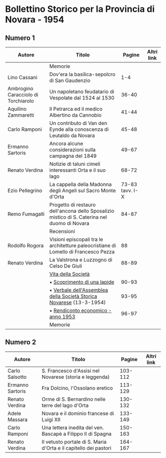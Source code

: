 # Bollettino Storico per la Provincia di Novara - 1954

## Numero 1

| Autore                              | Titolo                                                                                                               | Pagine          | Altri link |
|-------------------------------------|----------------------------------------------------------------------------------------------------------------------|-----------------|------------|
|                                     | Memorie                                                                                                              |                 |            |
| Lino Cassani                        | Dov'era la basilica-sepolcro di San Gaudenzio                                                                        | 1-4             |            |
| Ambrogino Caracciolo di Torchiarolo | Un napoletano feudatario di Vespolate dal 1524 al 1530                                                               | 36-40           |            |
| Aquilino Zammaretti                 | Il Petrarca ed il medico Albertino da Cannobio                                                                       | 41-44           |            |
| Carlo Ramponi                       | Un contributo di Van den Eynde alla conoscenza di Leutaldo da Novara                                                 | 45-48           |            |
| Ermanno Sartoris                    | Ancora alcune considerazioni sulla campagna del 1849                                                                 | 49-67           |            |
| Renato Verdina                      | Notizie di taluni cimeli interessanti Orta e il suo lago                                                             | 68-72           |            |
| Ezio Pellegrino                     | La cappella della Madonna degli Angeli sul Sacro Monte d'Orta                                                        | 73-83 tavv. I-X |            |
| Remo Fumagalli                      | Progetto di restauro dell'ancona dello Sposalizio mistico di S. Caterina nel duomo di Novara                         | 84-87           |            |
|                                     | Recensioni                                                                                                           |                 |            |
| Rodolfo Rogora                      | Visioni episcopali tra le architetture paleocristiane di Lomello di Francesco Pezza                                  | 88              |            |
| Renato Verdina                      | La Valstrona e Luzzogno di Celso De Giuli                                                                            | 88-89           |            |
|                                     | [Vita della Società](http://www.ssno.it/BSPNo/bspn_vita54.html#540)                                                  |                 |            |
|                                     | • [Scoprimento di una lapide](http://www.ssno.it/BSPNo/bspn_vita54.html#541)                                         | 90-93           |            |
|                                     | • [Verbale dell'Assemblea della Società Storica Novarese](http://www.ssno.it/BSPNo/bspn_vita54.html#542) (13-3-1954) | 93-95           |            |
|                                     | • [Rendiconto economico - anno 1953](http://www.ssno.it/BSPNo/bspn_vita54.html#543)                                  | 96-97           |            |
|                                     | Memorie                                                                                                              |                 |            |

## Numero 2

| Autore           | Titolo                                                           | Pagine  | Altri link |
|------------------|------------------------------------------------------------------|---------|------------|
| Carlo Salsotto   | S. Francesco d'Assisi nel Novarese (storia e leggenda)           | 103-112 |            |
| Ermanno Sartoris | Fra Dolcino, l'Ossolano eretico                                  | 113-129 |            |
| Renato Verdina   | Orme di S. Bernardino nelle terre del lago d'Orta                | 130-132 |            |
| Adele Massara    | Novara e il dominio francese di Luigi XII                        | 133-149 |            |
| Carlo Ramponi    | Una lettera inedita del ven. Bascapè a Filippo II di Spagna      | 150-163 |            |
| Renato Verdina   | Il vetusto portale di S. Maria d'Orta e il capitello dei pastori | 164-167 |            |
